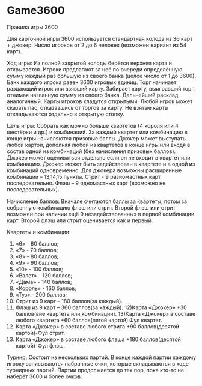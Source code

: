 # Game3600
Правила игры 3600

Для карточной игры 3600 используется стандартная колода из 36 карт + джокер. Число игроков от 2 до 6 человек (возможен вариант из 54 карт).

Ход игры: Из полной закрытой колоды берётся верхняя карта и открывается. Игроки предлагают за неё по очереди определённую сумму каждый раз большую из своего банка (целое число от 1 до 3600). Банк каждого игрока равен 3600 игровых единиц. Торг начинает раздающий игрок или взявший карту.  Забирает карту, выигравший торг, отнимая названную сумму из своего банка. Дальнейший расклад аналогичный. Карты игроков кладутся открытыми. Любой игрок может сказать пас, отказавшись от торгов за карту. Не взятые карты откладываются отдельно в открытую стопку.

Цель игры: Собрать как можно больше квартетов (4 короля или 4 шестёрки и др.) и комбинаций. За каждый квартет или комбинацию в конце игры начисляются призовые баллы. Джокер может выступать любой картой, дополняя любой из квартетов в конце игры или входя в состав одной из комбинаций (без начисления призовых баллов). Джокер может оцениваться отдельно если он не входит в квартет или комбинацию. Джокер может быть задействован в квартете и в одной из комбинаций одновременно. Для джокера возможны расширенные комбинации – 13,14,15 пункты.
Стрит  - 9 разномастных карт последовательно. 
Флэш – 9 одномастных карт (возможно не последовательных).

Начисление баллов: Вначале считаются баллы за квартеты, потом за собранную комбинацию флэш или стрит. Второй флэш или стрит возможен при наличии ещё 9 незадействованных в первой комбинации карт. Второй флэш или стрит оценивается как и первый.

Квартеты и комбинации:
1) «6» - 60 баллов;
2) «7» - 70 баллов;  
3) «8» - 80 баллов;  
4) «9» - 90 баллов;  
5) «10» - 100 баллов;  
6) «Валет» - 120 баллов; 
7) «Дама» - 140 баллов;
8) «Король» - 160 баллов; 
9) «Туз» - 200 баллов;  
10) Стрит из 9 карт –  180 баллов(за каждый).
11) Флэш  из 9 карт – 360 баллов(за каждый).
12)Карта «Джокер»  +30 баллов(вне квартета или комбинации).
13)Карта «Джокер» в составе любого квартета  +60 баллов(пятой картой).Фул квартет.
14) Карта «Джокер» в составе любого стрита   +90 баллов(десятой картой)-Фул стрит.
15) Карта «Джокер» в составе любого флэша  +180 баллов(десятой картой)-Фул флэш.

Турнир: Состоит из нескольких партий.
В конце каждой партии каждому игроку записываются набранные очки, которые  складываются в ходе турнирных партий. Партии продолжается до тех пор, пока кто-то не наберёт 3600 и более очков.
